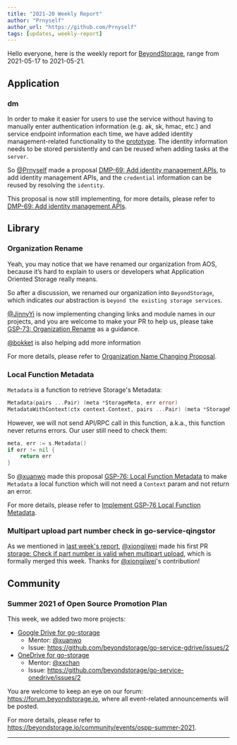 ```yaml
---
title: "2021-20 Weekly Report"
author: "Prnyself"
author_url: "https://github.com/Prnyself"
tags: [updates, weekly-report]
---
```


Hello everyone, here is the weekly report for [BeyondStorage], range from 2021-05-17 to 2021-05-21.

## Application

### dm

In order to make it easier for users to use the service without having to manually enter authentication
information (e.g. ak, sk, hmac, etc.) and service endpoint information each time, 
we have added identity management-related functionality to 
the [prototype](https://www.figma.com/file/tZBW1fMDLlcdFpaHJYih9B/Data-Migration-Prototype?node-id=1191%3A5).
The identity information needs to be stored persistently and can be reused when adding tasks at the `server`.

So [@Prnyself] made a proposal [DMP-69: Add identity management APIs](https://github.com/beyondstorage/dm/pull/69),
to add identity management APIs, and the `credential` information can be reused by resolving the `identity`.

This proposal is now still implementing, for more details, please refer to 
[DMP-69: Add identity management APIs](https://github.com/beyondstorage/dm/pull/69). 

## Library

### Organization Rename

Yeah, you may notice that we have renamed our organization from AOS, because it’s hard to explain
to users or developers what Application Oriented Storage really means.

So after a discussion, we renamed our organization into `BeyondStorage`, which indicates our abstraction is
`beyond the existing storage services`.

[@JinnyYi] is now implementing changing links and module names in our projects, and you are welcome to make your PR to help us,
please take [GSP-73: Organization Rename](https://github.com/beyondstorage/specs/pull/73/) as a guidance.

[@bokket] is also helping add more information  

For more details, please refer
to [Organization Name Changing Proposal](https://forum.beyondstorage.io/t/organization-name-changing-proposal/38).

### Local Function Metadata

`Metadata` is a function to retrieve Storage's Metadata:

```go
Metadata(pairs ...Pair) (meta *StorageMeta, err error)
MetadataWithContext(ctx context.Context, pairs ...Pair) (meta *StorageMeta)
```

However, we will not send API/RPC call in this function, a.k.a., this function never returns errors. 
Our user still need to check them:

```go
meta, err := s.Metadata()
if err != nil {
	return err
}
```

So [@xuanwo] made this proposal [GSP-76: Local Function Metadata](https://github.com/beyondstorage/specs/pull/76/) to 
make `Metadata` a local function which will not need a `Context` param and not return an error.

For more details, please refer
to [Implement GSP-76 Local Function Metadata](https://github.com/beyondstorage/go-storage/issues/579).

### Multipart upload part number check in go-service-qingstor

As we mentioned in [last week's report](/blog/2021/05/14/weekly-report#multipart-upload-part-number-check-in-go-service-qingstor),
[@xiongjiwei] made his first PR 
[storage: Check if part number is valid when multipart upload](https://github.com/beyondstorage/go-service-qingstor/pull/48),
which is formally merged this week. Thanks for [@xiongjiwei]'s contribution!

## Community

### Summer 2021 of Open Source Promotion Plan

This week, we added two more projects:

- [Google Drive for go-storage](https://github.com/beyondstorage/go-service-gdrive)
  - Mentor: [@xuanwo]
  - Issue: <https://github.com/beyondstorage/go-service-gdrive/issues/2>
- [OneDrive for go-storage](https://github.com/beyondstorage/go-service-onedrive)
  - Mentor: [@xxchan]
  - Issue: <https://github.com/beyondstorage/go-service-onedrive/issues/2>

You are welcome to keep an eye on our forum: <https://forum.beyondstorage.io>, where all event-related announcements will be posted.

For more details, please refer to <https://beyondstorage.io/community/events/ospp-summer-2021>.

---

[BeyondStorage]: https://beyondstorage.io

[@bokket]: https://github.com/bokket

[@JinnyYi]: https://github.com/JinnyYi

[@Prnyself]: https://github.com/Prnyself

[@xiongjiwei]: https://github.com/xiongjiwei

[@Xuanwo]: https://github.com/Xuanwo

[@xxchan]: https://github.com/xxchan
